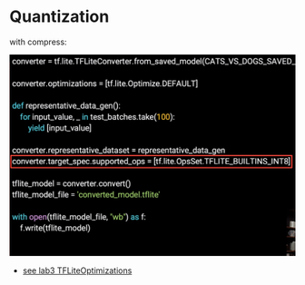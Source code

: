 # Quantization


with compress:

![](./optimiz2.png)


* [see lab3 TFLiteOptimizations](lab3_TFLiteOptimizations.ipynb)